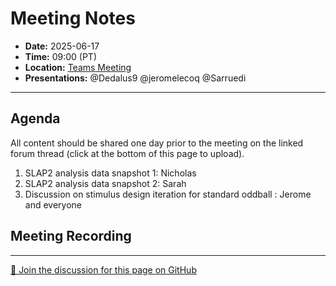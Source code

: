 # Meeting Notes
- **Date:** 2025-06-17
- **Time:** 09:00 (PT)
- **Location:** [Teams Meeting](https://teams.microsoft.com/l/meetup-join/19%3ameeting_Y2Q3MDViNGMtOTIwMC00ZjMzLTk3MjMtYWU3MDhiMzZjYmM1%40thread.v2/0?context=%7b%22Tid%22%3a%2232669cd6-737f-4b39-8bdd-d6951120d3fc%22%2c%22Oid%22%3a%229396d18b-b5cf-4bed-98a0-1cfb7dc82663%22%7d)
- **Presentations:** @Dedalus9 @jeromelecoq @Sarruedi
  
---

## Agenda

All content should be shared one day prior to the meeting on the linked forum thread (click at the bottom of this page to upload). 

1. SLAP2 analysis data snapshot 1: Nicholas
2. SLAP2 analysis data snapshot 2: Sarah
3. Discussion on stimulus design iteration for standard oddball : Jerome and everyone

## Meeting Recording

<!-- DISCUSSION_LINK_START -->
<div class="discussion-link">
    <hr>
    <p>
        <a href="https://github.com/AllenNeuralDynamics/openscope-community-predictive-processing/discussions/96" target="_blank">
            💬 Join the discussion for this page on GitHub
        </a>
    </p>
</div>
<!-- DISCUSSION_LINK_END -->
